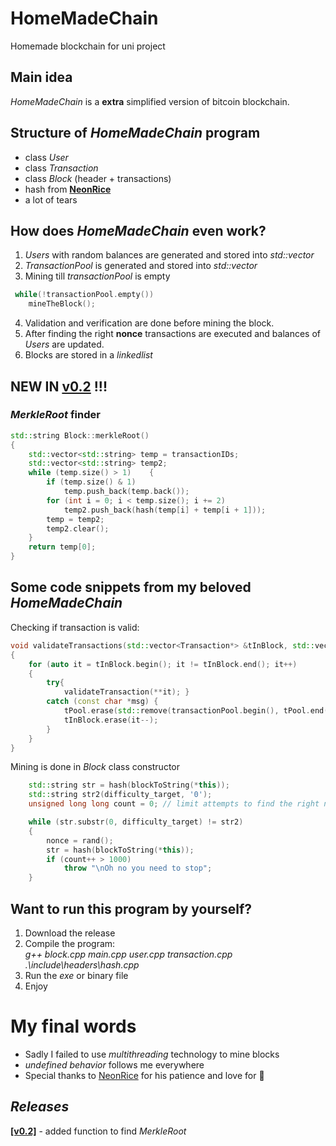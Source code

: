 # HomeMadeChain
Homemade blockchain for uni project

## Main idea

*HomeMadeChain* is a **extra** simplified version of bitcoin blockchain.

## Structure of *HomeMadeChain* program

+ class *User*
+ class *Transaction*
+ class *Block* (header + transactions)
+ hash from [**NeonRice**](https://github.com/NeonRice/Rice_Hash)
+ a lot of tears

## How does *HomeMadeChain* even work?
1. *Users* with random balances are generated and stored into *std::vector*
2. *TransactionPool* is generated and stored into *std::vector*
3. Mining till *transactionPool* is empty
```c++
 while(!transactionPool.empty())
    mineTheBlock();
 ```
4. Validation and verification are done before mining the block.
5. After finding the right **nonce** transactions are executed and balances of *Users* are updated.
6. Blocks are stored in a *linkedlist*

## NEW IN [**v0.2**](https://github.com/Definitelynotaspruce/HomeMadeChain/releases/tag/0.2) !!!

### *MerkleRoot* finder 
```c++
std::string Block::merkleRoot()
{
    std::vector<std::string> temp = transactionIDs;
    std::vector<std::string> temp2;
    while (temp.size() > 1)    {
        if (temp.size() & 1) 
            temp.push_back(temp.back());
        for (int i = 0; i < temp.size(); i += 2)    
            temp2.push_back(hash(temp[i] + temp[i + 1])); 
        temp = temp2;
        temp2.clear();
    }
    return temp[0];
}
```

## Some code snippets from my beloved *HomeMadeChain* 

Checking if transaction is valid:
```c++
void validateTransactions(std::vector<Transaction*> &tInBlock, std::vector<Transaction> &tPool)
{
    for (auto it = tInBlock.begin(); it != tInBlock.end(); it++)
    {
        try{
            validateTransaction(**it); }
        catch (const char *msg) {
            tPool.erase(std::remove(transactionPool.begin(), tPool.end(), **it), tPool.end());
            tInBlock.erase(it--);
        }
    }
}
```
Mining is done in *Block* class constructor 
```c++
    std::string str = hash(blockToString(*this));
    std::string str2(difficulty_target, '0');
    unsigned long long count = 0; // limit attempts to find the right nonce

    while (str.substr(0, difficulty_target) != str2) 
    {
        nonce = rand();
        str = hash(blockToString(*this));
        if (count++ > 1000) 
            throw "\nOh no you need to stop";
    }
```

## Want to run this program by yourself?  
1. Download the release
2. Compile the program:
<br>*g++ block.cpp main.cpp user.cpp transaction.cpp .\include\headers\hash.cpp*
3. Run the *exe* or binary file
4. Enjoy

# My final words
+ Sadly I failed to use *multithreading* technology to mine blocks
+ *undefined behavior* follows me everywhere
+ Special thanks to [NeonRice](https://github.com/NeonRice) for his patience and love for 🍙

 ## <i>Releases</i>
 
[**[v0.2]**](https://github.com/Definitelynotaspruce/HomeMadeChain/releases/tag/0.2) - added function to find *MerkleRoot* 

